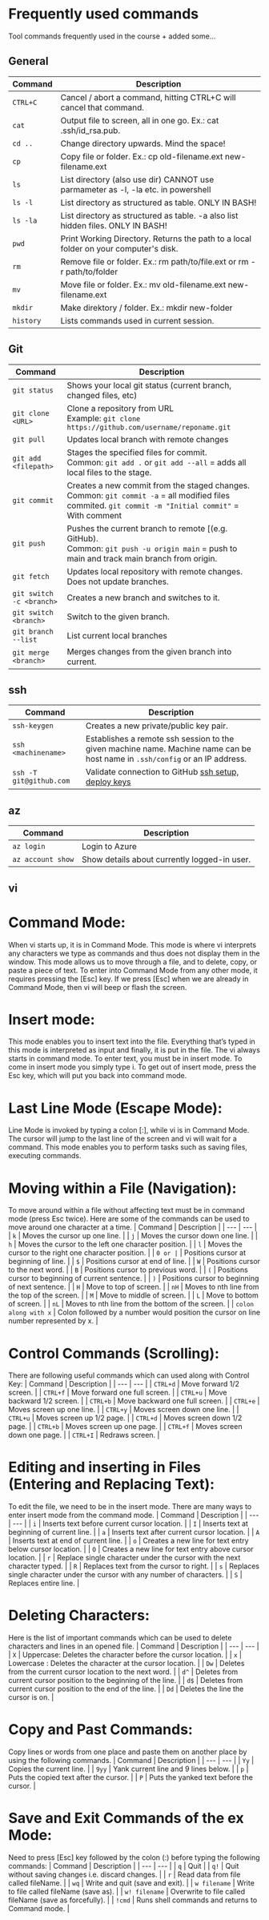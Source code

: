 # Frequently used commands

Tool commands frequently used in the course + added some...

## General
| Command | Description |
| ------------- | --- |
| `CTRL+C` | Cancel / abort a command, hitting CTRL+C will cancel that command. |
| `cat` | Output file to screen, all in one go. Ex.: cat .ssh/id_rsa.pub. |
| `cd ..` | Change directory upwards. Mind the space! |
| `cp` | Copy file or folder. Ex.: cp old-filename.ext new-filename.ext |
| `ls` | List directory (also use dir) CANNOT use parmameter as -l, -la etc. in powershell |
| `ls -l` | List directory as structured as table. ONLY IN BASH! |
| `ls -la` | List directory as structured as table. -a also list hidden files. ONLY IN BASH! |
| `pwd` | Print Working Directory. Returns the path to a local folder on your computer's disk. |
| `rm` | Remove file or folder. Ex.: rm path/to/file.ext or rm -r path/to/folder |
| `mv` | Move file or folder. Ex.: mv old-filename.ext new-filename.ext |
| `mkdir` | Make direktory / folder. Ex.: mkdir new-folder |
| `history` | Lists commands used in current session. |

## Git
| Command | Description |
| ------------- | --- |
| `git status` | Shows your local git status (current branch, changed files, etc) |
| `git clone <URL>` | Clone a repository from URL <br/>Example:  `git clone https://github.com/username/reponame.git`|
| `git pull` | Updates local branch with remote changes |
| `git add <filepath>` | Stages the specified files for commit. <br /> Common: `git add .`  or `git add --all` = adds all local files to the stage. |
| `git commit` | Creates a new commit from the staged changes. <br/> Common: `git commit -a`  = all modified files commited. `git commit -m "Initial commit"` = With comment|
| `git push` | Pushes the current branch to remote [(e.g. GitHub). <br/> Common: `git push -u origin main` = push to main and track main branch from origin.|
| `git fetch` | Updates local repository with remote changes. Does not update branches. |
| `git switch -c <branch>` | Creates a new branch and switches to it. |
| `git switch <branch>` | Switch to the given branch. |
| `git branch --list` | List current local branches |
| `git merge <branch>` | Merges changes from the given branch into current. |

## ssh

| Command | Description |
| ------------- | --- |
| `ssh-keygen` | Creates a new private/public key pair. |
| `ssh <machinename>` | Establishes a remote ssh session to the given machine name. Machine name can be host name in `.ssh/config` or an  IP address. |
| `ssh -T git@github.com` | Validate connection to GitHub [ssh setup, deploy keys](https://docs.github.com/en/free-pro-team@latest/github/authenticating-to-github/connecting-to-github-with-ssh) |

## az
| Command | Description |
| ------------- | --- |
| `az login` | Login to Azure |
| `az account show` | Show details about currently logged-in user. |

## vi
# Command Mode:
When vi starts up, it is in Command Mode. This mode is where vi interprets any characters we type as commands and thus does not display them in the window. This mode allows us to move through a file, and to delete, copy, or paste a piece of text.
To enter into Command Mode from any other mode, it requires pressing the [Esc] key. If we press [Esc] when we are already in Command Mode, then vi will beep or flash the screen.
# Insert mode:
This mode enables you to insert text into the file. Everything that’s typed in this mode is interpreted as input and finally, it is put in the file. The vi always starts in command mode. To enter text, you must be in insert mode. To come in insert mode you simply type i. To get out of insert mode, press the Esc key, which will put you back into command mode.
# Last Line Mode (Escape Mode):
Line Mode is invoked by typing a colon [:], while vi is in Command Mode. The cursor will jump to the last line of the screen and vi will wait for a command. This mode enables you to perform tasks such as saving files, executing commands.

# Moving within a File (Navigation):
To move around within a file without affecting text must be in command mode (press Esc twice). Here are some of the commands can be used to move around one character at a time.
| Command | Description |
| --- | --- |
| `k` | Moves the cursor up one line. |
| `j` | Moves the cursor down one line. |
| `h` | Moves the cursor to the left one character position. |
| `l` | Moves the cursor to the right one character position. |
| `0 or |` | Positions cursor at beginning of line. |
| `$` | Positions cursor at end of line. |
| `W` | Positions cursor to the next word. |
| `B` | Positions cursor to previous word. |
| `(` | Positions cursor to beginning of current sentence. |
| `)` | Positions cursor to beginning of next sentence. |
| `H` | Move to top of screen. |
| `nH` | Moves to nth line from the top of the screen. |
| `M` | Move to middle of screen. |
| `L` | Move to bottom of screen. |
| `nL` | Moves to nth line from the bottom of the screen. |
| `colon along with x` | Colon followed by a number would position the cursor on line number represented by x. |

# Control Commands (Scrolling):
There are following useful commands which can used along with Control Key:
| Command | Description |
| --- | --- |
| `CTRL+d` | Move forward 1/2 screen. |
| `CTRL+f` | Move forward one full screen. |
| `CTRL+u` | Move backward 1/2 screen. |
| `CTRL+b` | Move backward one full screen. |
| `CTRL+e` | Moves screen up one line. |
| `CTRL+y` | Moves screen down one line. |
| `CTRL+u` | Moves screen up 1/2 page. |
| `CTRL+d` | Moves screen down 1/2 page. |
| `CTRL+b` | Moves screen up one page. |
| `CTRL+f` | Moves screen down one page. |
| `CTRL+I` | Redraws screen. |

# Editing and inserting in Files (Entering and Replacing Text):
To edit the file, we need to be in the insert mode. There are many ways to enter insert mode from the command mode.
| Command | Description |
| --- | --- |
| `i` | Inserts text before current cursor location. |
| `I` | Inserts text at beginning of current line. |
| `a` | Inserts text after current cursor location. |
| `A` | Inserts text at end of current line. |
| `o` | Creates a new line for text entry below cursor location. |
| `O` | Creates a new line for text entry above cursor location. |
| `r` | Replace single character under the cursor with the next character typed. |
| `R` | Replaces text from the cursor to right. |
| `s` | Replaces single character under the cursor with any number of characters. |
| `S` | Replaces entire line. |

# Deleting Characters:
Here is the list of important commands which can be used to delete characters and lines in an opened file.
| Command | Description |
| --- | --- |
| `X` | Uppercase: Deletes the character before the cursor location. |
| `x` | Lowercase : Deletes the character at the cursor location. |
| `Dw` | Deletes from the current cursor location to the next word. |
| `d^` | Deletes from current cursor position to the beginning of the line. |
| `d$` | Deletes from current cursor position to the end of the line. |
| `Dd` | Deletes the line the cursor is on. |

# Copy and Past Commands:
Copy lines or words from one place and paste them on another place by using the following commands.
| Command | Description |
| --- | --- |
| `Yy` | Copies the current line. |
| `9yy` | Yank current line and 9 lines below. |
| `p` | Puts the copied text after the cursor. |
| `P` | Puts the yanked text before the cursor. |

# Save and Exit Commands of the ex Mode:
Need to press [Esc] key followed by the colon (:) before typing the following commands:
| Command | Description |
| --- | --- |
| `q` | Quit |
| `q!` | Quit without saving changes i.e. discard changes. |
| `r` | Read data from file called fileName. |
| `wq` | Write and quit (save and exit). |
| `w filename` | Write to file called fileName (save as). |
| `w! filename` | Overwrite to file called fileName (save as forcefully). |
| `!cmd` | Runs shell commands and returns to Command mode. |